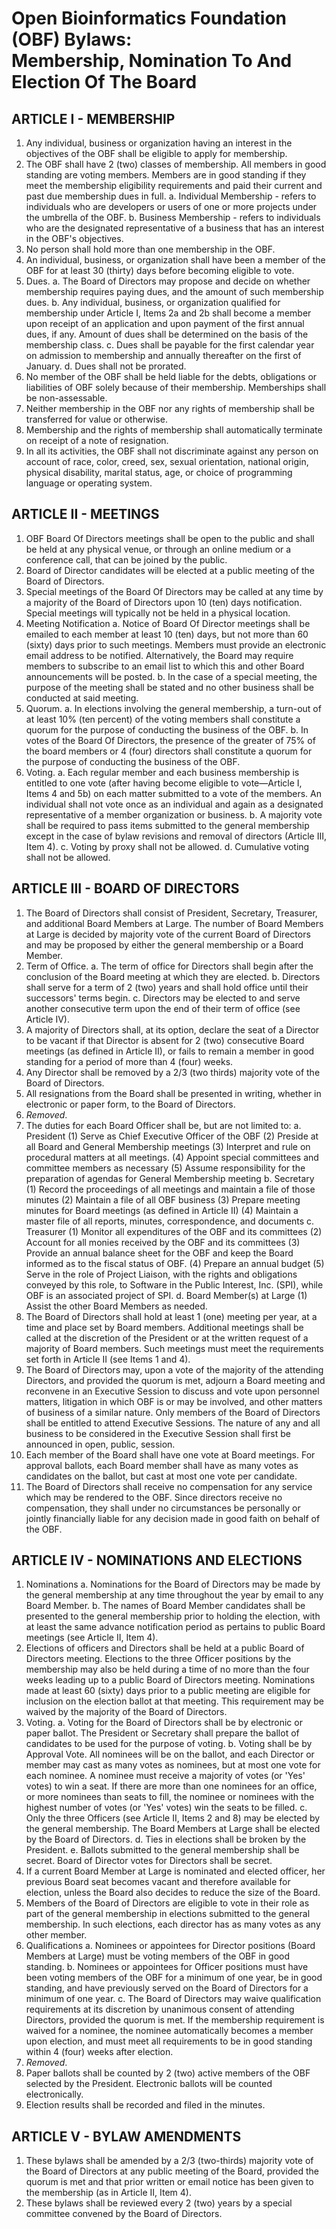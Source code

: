 Open Bioinformatics Foundation (OBF) Bylaws: <br/> Membership, Nomination To And Election Of The Board
========

ARTICLE I - MEMBERSHIP
-------------------

1.	Any individual, business or organization having an interest in the objectives of the OBF shall be eligible to apply for membership.
2.	The OBF shall have 2 (two) classes of membership. All members in good standing are voting members. Members are in good standing if they meet the membership eligibility requirements and paid their current and past due membership dues in full.
    a.	Individual Membership - refers to individuals who are developers or users of one or more projects under the umbrella of the OBF.
    b.	Business Membership - refers to individuals who are the designated representative of a business that has an interest in the OBF's objectives.
3.	No person shall hold more than one membership in the OBF.
4.	An individual, business, or organization shall have been a member of the OBF for at least 30 (thirty) days before becoming eligible to vote.
5.	Dues.
    a.	The Board of Directors may propose and decide on whether membership requires paying dues, and the amount of such membership dues.
    b.	Any individual, business, or organization qualified for membership under Article I, Items 2a and 2b shall become a member upon receipt of an application and upon payment of the first annual dues, if any. Amount of dues shall be determined on the basis of the membership class.
    c.	Dues shall be payable for the first calendar year on admission to membership and annually thereafter on the first of January.
    d.	Dues shall not be prorated.
6.	No member of the OBF shall be held liable for the debts, obligations or liabilities of OBF solely because of their membership. Memberships shall be non-assessable.
7.	Neither membership in the OBF nor any rights of membership shall be transferred for value or otherwise.
8.	Membership and the rights of membership shall automatically terminate on receipt of a note of resignation.
9.	In all its activities, the OBF shall not discriminate against any person on account of race, color, creed, sex, sexual orientation, national origin, physical disability, marital status, age, or choice of programming language or operating system.

ARTICLE II - MEETINGS
------------------

1.	OBF Board Of Directors meetings shall be open to the public and shall be held at any physical venue, or through an online medium or a conference call, that can be joined by the public.
2.	Board of Director candidates will be elected at a public meeting of the Board of Directors.
3.	Special meetings of the Board Of Directors may be called at any time by a majority of the Board of Directors upon 10 (ten) days notification. Special meetings will typically not be held in a physical location.
4.	Meeting Notification
    a.	Notice of Board Of Director meetings shall be emailed to each member at least 10 (ten) days, but not more than 60 (sixty) days prior to such meetings. Members must provide an electronic email address to be notified. Alternatively, the Board may require members to subscribe to an email list to which this and other Board announcements will be posted.
    b.	In the case of a special meeting, the purpose of the meeting shall be stated and no other business shall be conducted at said meeting.
5.	Quorum.
    a.	In elections involving the general membership, a turn-out of at least 10% (ten percent) of the voting members shall constitute a quorum for the purpose of conducting the business of the OBF.
    b.	In votes of the Board Of Directors, the presence of the greater of 75% of the board members or 4 (four) directors shall constitute a quorum for the purpose of conducting the business of the OBF.
6.	Voting.
    a.	Each regular member and each business membership is entitled to one vote (after having become eligible to vote—Article I, Items 4 and 5b) on each matter submitted to a vote of the members. An individual shall not vote once as an individual and again as a designated representative of a member organization or business.
    b.	A majority vote shall be required to pass items submitted to the general membership except in the case of bylaw revisions and removal of directors (Article III, Item 4).
    c.	Voting by proxy shall not be allowed.
    d.	Cumulative voting shall not be allowed.

ARTICLE III - BOARD OF DIRECTORS
----------------------------

1.	The Board of Directors shall consist of President, Secretary, Treasurer, and additional Board Members at Large. The number of Board Members at Large is decided by majority vote of the current Board of Directors and may be proposed by either the general membership or a Board Member.
2.	Term of Office.
    a.	The term of office for Directors shall begin after the conclusion of the Board meeting at which they are elected.
    b.	Directors shall serve for a term of 2 (two) years and shall hold office until their successors' terms begin. 
    c.	Directors may be elected to and serve another consecutive term upon the end of their term of office (see Article IV).
3.	A majority of Directors shall, at its option, declare the seat of a Director to be vacant if that Director is absent for 2 (two) consecutive Board meetings (as defined in Article II), or fails to remain a member in good standing for a period of more than 4 (four) weeks.
4.	Any Director shall be removed by a 2/3 (two thirds) majority vote of the Board of Directors. 
5.	All resignations from the Board shall be presented in writing, whether in electronic or paper form, to the Board of Directors.
6.	_Removed_.
7.	The duties for each Board Officer shall be, but are not limited to:
    a.	President
        (1)	Serve as Chief Executive Officer of the OBF
        (2)	Preside at all Board and General Membership meetings
        (3)	Interpret and rule on procedural matters at all meetings.
        (4)	Appoint special committees and committee members as necessary
        (5)	Assume responsibility for the preparation of agendas for General Membership meeting
    b.	Secretary
        (1)	Record the proceedings of all meetings and maintain a file of those minutes
        (2)	Maintain a file of all OBF business
        (3)	Prepare meeting minutes for Board meetings (as defined in Article II)
        (4)	Maintain a master file of all reports, minutes, correspondence, and documents
    c.	Treasurer
        (1)	Monitor all expenditures of the OBF and its committees
        (2)	Account for all monies received by the OBF and its committees
        (3)	Provide an annual balance sheet for the OBF and keep the Board informed as to the fiscal status of OBF.
        (4)	Prepare an annual budget
        (5)	Serve in the role of Project Liaison, with the rights and obligations conveyed by this role, to Software in the Public Interest, Inc. (SPI), while OBF is an associated project of SPI.
    d.	Board Member(s) at Large
        (1)	Assist the other Board Members as needed.
8.	The Board of Directors shall hold at least 1 (one) meeting per year, at a time and place set by Board members. Additional meetings shall be called at the discretion of the President or at the written request of a majority of Board members. Such meetings must meet the requirements set forth in Article II (see Items 1 and 4).
9.	The Board of Directors may, upon a vote of the majority of the attending Directors, and provided the quorum is met, adjourn a Board meeting and reconvene in an Executive Session to discuss and vote upon personnel matters, litigation in which OBF is or may be involved, and other matters of business of a similar nature. Only members of the Board of Directors shall be entitled to attend Executive Sessions. The nature of any and all business to be considered in the Executive Session shall first be announced in open, public, session.
10.	Each member of the Board shall have one vote at Board meetings. For approval ballots, each Board member shall have as many votes as candidates on the ballot, but cast at most one vote per candidate.
11.	The Board of Directors shall receive no compensation for any service which may be rendered to the OBF. Since directors receive no compensation, they shall under no circumstances be personally or jointly financially liable for any decision made in good faith on behalf of the OBF.

ARTICLE IV - NOMINATIONS AND ELECTIONS
-----------------------------------

1.	Nominations
    a. Nominations for the Board of Directors may be made by the general membership at any time throughout the year by email to any Board Member.
    b. The names of Board Member candidates shall be presented to the general membership prior to holding the election, with at least the same advance notification period as pertains to public Board meetings (see Article II, Item 4).
2.	Elections of officers and Directors shall be held at a public Board of Directors meeting. Elections to the three Officer positions by the membership may also be held during a time of no more than the four weeks leading up to a public Board of Directors meeting. Nominations made at least 60 (sixty) days prior to a public meeting are eligible for inclusion on the election ballot at that meeting. This requirement may be waived by the majority of the Board of Directors.
3.	Voting.
    a.	Voting for the Board of Directors shall be by electronic or paper ballot. The President or Secretary shall prepare the ballot of candidates to be used for the purpose of voting.
    b.	Voting shall be by Approval Vote. All nominees will be on the ballot, and each Director or member may cast as many votes as nominees, but at most one vote for each nominee. A nominee must receive a majority of votes (or 'Yes' votes) to win a seat. If there are more than one nominees for an office, or more nominees than seats to fill, the nominee or nominees with the highest number of votes (or 'Yes' votes) win the seats to be filled.
    c.	Only the three Officers (see Article II, Items 2 and 8) may be elected by the general membership. The Board Members at Large shall be elected by the Board of Directors.
    d.	Ties in elections shall be broken by the President.
    e.	Ballots submitted to the general membership shall be secret. Board of Director votes for Directors shall be secret.
4.	If a current Board Member at Large is nominated and elected officer, her previous Board seat becomes vacant and therefore available for election, unless the Board also decides to reduce the size of the Board.
5.	Members of the Board of Directors are eligible to vote in their role as part of the general membership in elections submitted to the general membership. In such elections, each director has as many votes as any other member.
6.	Qualifications
    a.	Nominees or appointees for Director positions (Board Members at Large) must be voting members of the OBF in good standing.
    b.	Nominees or appointees for Officer positions must have been voting members of the OBF for a minimum of one year, be in good standing, and have previously served on the Board of Directors for a minimum of one year.
    c.	The Board of Directors may waive qualification requirements at its discretion by unanimous consent of attending Directors, provided the quorum is met. If the membership requirement is waived for a nominee, the nominee automatically becomes a member upon election, and must meet all requirements to be in good standing within 4 (four) weeks after election. 
7.	_Removed_.
8.	Paper ballots shall be counted by 2 (two) active members of the OBF selected by the President. Electronic ballots will be counted electronically.
9.	Election results shall be recorded and filed in the minutes.

ARTICLE V - BYLAW AMENDMENTS
---------------------------

1. These bylaws shall be amended by a 2/3 (two-thirds) majority vote of the Board of Directors at any public meeting of the Board, provided the quorum is met and that prior written or email notice has been given to the membership (as in Article II, Item 4).
2. These bylaws shall be reviewed every 2 (two) years by a special committee convened by the Board of Directors.
